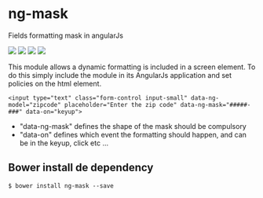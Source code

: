 # ng-mask
Fields formatting mask in angularJs

<p>
  <img src="https://img.shields.io/badge/ng--mask-release-green.svg">
  <img src="https://img.shields.io/badge/version-1.0.1-blue.svg">
  <img src="https://img.shields.io/bower/v/bootstrap.svg">
  <img src="https://img.shields.io/github/license/mashape/apistatus.svg">
</p>

This module allows a dynamic formatting is included in a screen element.
To do this simply include the module in its AngularJs application and set policies on the html element.

```
<input type="text" class="form-control input-small" data-ng-model="zipcode" placeholder="Enter the zip code" data-ng-mask="#####-###" data-on="keyup">
```

* "data-ng-mask" defines the shape of the mask should be compulsory
* "data-on" defines which event the formatting should happen, and can be in the keyup, click etc ...

## Bower install de dependency
```
$ bower install ng-mask --save
```
